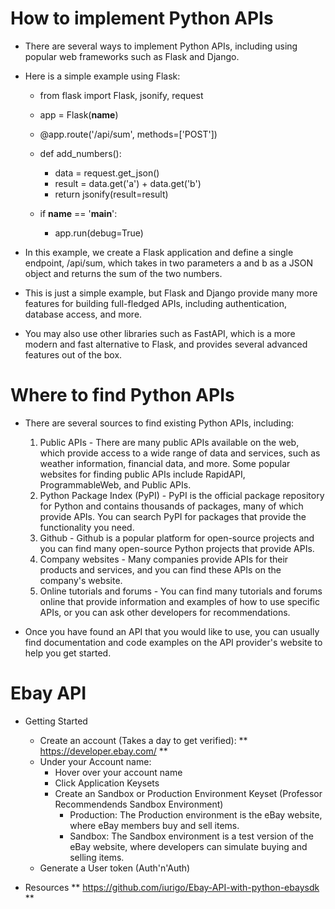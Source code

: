 # How to implement Python APIs
- There are several ways to implement Python APIs, including using popular web frameworks such as Flask and Django.

- Here is a simple example using Flask:

    - from flask import Flask, jsonify, request

    - app = Flask(__name__)
    
    - @app.route('/api/sum', methods=['POST'])
    - def add_numbers():
        - data = request.get_json()
        - result = data.get('a') + data.get('b')
        - return jsonify(result=result)
    
    - if __name__ == '__main__':
        - app.run(debug=True)

- In this example, we create a Flask application and define a single endpoint, /api/sum, which takes in two parameters a and b as a JSON object and returns the sum of the two numbers.
- This is just a simple example, but Flask and Django provide many more features for building full-fledged APIs, including authentication, database access, and more.
- You may also use other libraries such as FastAPI, which is a more modern and fast alternative to Flask, and provides several advanced features out of the box.

# Where to find Python APIs
- There are several sources to find existing Python APIs, including:
    1. Public APIs - There are many public APIs available on the web, which provide access to a wide range of data and services, such as weather information, financial data, and more. Some popular websites for finding public APIs include RapidAPI, ProgrammableWeb, and Public APIs.
    2. Python Package Index (PyPI) - PyPI is the official package repository for Python and contains thousands of packages, many of which provide APIs. You can search PyPI for packages that provide the functionality you need.
    3. Github - Github is a popular platform for open-source projects and you can find many open-source Python projects that provide APIs.
    4. Company websites - Many companies provide APIs for their products and services, and you can find these APIs on the company's website.
    5. Online tutorials and forums - You can find many tutorials and forums online that provide information and examples of how to use specific APIs, or you can ask other developers for recommendations.

- Once you have found an API that you would like to use, you can usually find documentation and code examples on the API provider's website to help you get started.

# Ebay API 
- Getting Started 
    - Create an account (Takes a day to get verified): ** https://developer.ebay.com/ **
    - Under your Account name:
        - Hover over your account name
        - Click Application Keysets
        - Create an Sandbox or Production Environment Keyset (Professor Recommendends Sandbox Environment)
            - Production: The Production environment is the eBay website, where eBay members buy and sell items.
            - Sandbox: The Sandbox environment is a test version of the eBay website, where developers can simulate buying and selling items.
    - Generate a User token (Auth'n'Auth)

- Resources 
    **  https://github.com/iurigo/Ebay-API-with-python-ebaysdk ** 




